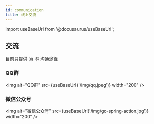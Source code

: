 ```yaml
---
id: communication
title: 线上交流
---
```


import useBaseUrl from '@docusaurus/useBaseUrl';

## 交流
目前只提供 `QQ 群` 沟通途径

### QQ群
<img alt="QQ群" src={useBaseUrl('/img/qq.jpeg')} width="200" />

### 微信公众号
<img alt="微信公众号" src={useBaseUrl('/img/go-spring-action.jpg')} width="200" />